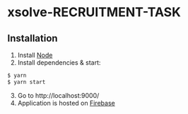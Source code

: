 # xsolve-RECRUITMENT-TASK

## Installation

1.  Install [Node](https://nodejs.org/en/)
2.  Install dependencies & start:

```bash
$ yarn
$ yarn start
```

3.  Go to http://localhost:9000/
4.  Application is hosted on [Firebase](https://chilid-recruitment-task.firebaseapp.com/)
